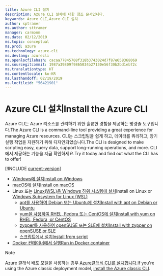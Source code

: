 ```yaml
---
title: Azure CLI 설치
description: Azure CLI 설치에 대한 참조 문서입니다.
keywords: Azure CLI,Azure CLI 설치
author: sptramer
ms.author: sttramer
manager: carmonm
ms.date: 02/12/2019
ms.topic: conceptual
ms.prod: azure
ms.technology: azure-cli
ms.devlang: azurecli
ms.openlocfilehash: cacaa77845708f318b3743024d7f87e658368069
ms.sourcegitcommit: 1987a39809f9865034b27130e56f30b2bd1eb72c
ms.translationtype: HT
ms.contentlocale: ko-KR
ms.lasthandoff: 02/19/2019
ms.locfileid: "56421901"
---
```

# <a name="install-the-azure-cli"></a><span data-ttu-id="e252b-104">Azure CLI 설치</span><span class="sxs-lookup"><span data-stu-id="e252b-104">Install the Azure CLI</span></span>

<span data-ttu-id="e252b-105">Azure CLI는 Azure 리소스를 관리하기 위한 훌륭한 경험을 제공하는 명령줄 도구입니다.</span><span class="sxs-lookup"><span data-stu-id="e252b-105">The Azure CLI is a command-line tool providing a great experience for managing Azure resources.</span></span> <span data-ttu-id="e252b-106">CLI는 스크립팅을 쉽게 하고, 데이터를 쿼리하고, 장기 실행 작업을 지원하기 위해 디자인되었습니다.</span><span class="sxs-lookup"><span data-stu-id="e252b-106">The CLI is designed to make scripting easy, query data, support long-running operations, and more.</span></span> <span data-ttu-id="e252b-107">CLI에서 제공하는 기능을 지금 확인하세요.</span><span class="sxs-lookup"><span data-stu-id="e252b-107">Try it today and find out what the CLI has to offer!</span></span>

[!INCLUDE [current-version](includes/current-version.md)]

* [<span data-ttu-id="e252b-108">Windows에 설치</span><span class="sxs-lookup"><span data-stu-id="e252b-108">Install on Windows</span></span>](install-azure-cli-windows.md)
* [<span data-ttu-id="e252b-109">macOS에 설치</span><span class="sxs-lookup"><span data-stu-id="e252b-109">Install on macOS</span></span>](install-azure-cli-macos.md)
* <span data-ttu-id="e252b-110">Linux 또는 [Linux(WSL)용 Windows 하위 시스템에 설치](/windows/wsl/about)</span><span class="sxs-lookup"><span data-stu-id="e252b-110">Install on Linux or [Windows Subsystem for Linux (WSL)](/windows/wsl/about)</span></span>
  * [<span data-ttu-id="e252b-111">apt를 사용하여 Debian 또는 Ubuntu에 설치</span><span class="sxs-lookup"><span data-stu-id="e252b-111">Install with apt on Debian or Ubuntu</span></span>](install-azure-cli-apt.md)
  * [<span data-ttu-id="e252b-112">yum을 사용하여 RHEL, Fedora 또는 CentOS에 설치</span><span class="sxs-lookup"><span data-stu-id="e252b-112">Install with yum on RHEL, Fedora, or CentOS</span></span>](install-azure-cli-yum.md)
  * [<span data-ttu-id="e252b-113">zypper를 사용하여 openSUSE 또는 SLE에 설치</span><span class="sxs-lookup"><span data-stu-id="e252b-113">Install with zypper on openSUSE or SLE</span></span>](install-azure-cli-zypper.md)
  * [<span data-ttu-id="e252b-114">스크립트에서 설치</span><span class="sxs-lookup"><span data-stu-id="e252b-114">Install from script</span></span>](install-azure-cli-linux.md)
* [<span data-ttu-id="e252b-115">Docker 컨테이너에서 실행</span><span class="sxs-lookup"><span data-stu-id="e252b-115">Run in Docker container</span></span>](run-azure-cli-docker.md)

> [!NOTE]
> <span data-ttu-id="e252b-116">Azure 클래식 배포 모델을 사용하는 경우 [Azure클래식 CLI를 설치합니다](install-classic-cli.md).</span><span class="sxs-lookup"><span data-stu-id="e252b-116">If you're using the Azure classic deployment model, [install the Azure classic CLI](install-classic-cli.md).</span></span>
